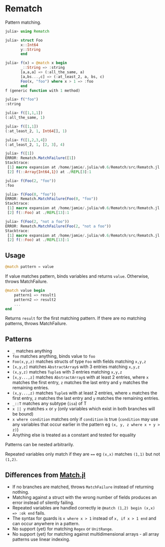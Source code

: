 # Rematch

Pattern matching.

``` julia
julia> using Rematch

julia> struct Foo
       x::Int64
       y::String
       end

julia> f(x) = @match x begin
       _::String => :string
       [a,a,a] => (:all_the_same, a)
       [a,bs...,c] => (:at_least_2, a, bs, c)
       Foo(x, "foo") where x > 1 => :foo
       end
f (generic function with 1 method)

julia> f("foo")
:string

julia> f([1,1,1])
(:all_the_same, 1)

julia> f([1,1])
(:at_least_2, 1, Int64[], 1)

julia> f([1,2,3,4])
(:at_least_2, 1, [2, 3], 4)

julia> f([1])
ERROR: Rematch.MatchFailure([1])
Stacktrace:
 [1] macro expansion at /home/jamie/.julia/v0.6/Rematch/src/Rematch.jl:173 [inlined]
 [2] f(::Array{Int64,1}) at ./REPL[3]:1

julia> f(Foo(2, "foo"))
:foo

julia> f(Foo(0, "foo"))
ERROR: Rematch.MatchFailure(Foo(0, "foo"))
Stacktrace:
 [1] macro expansion at /home/jamie/.julia/v0.6/Rematch/src/Rematch.jl:173 [inlined]
 [2] f(::Foo) at ./REPL[13]:1

julia> f(Foo(2, "not a foo"))
ERROR: Rematch.MatchFailure(Foo(2, "not a foo"))
Stacktrace:
 [1] macro expansion at /home/jamie/.julia/v0.6/Rematch/src/Rematch.jl:173 [inlined]
 [2] f(::Foo) at ./REPL[13]:1
```

## Usage

``` julia
@match pattern = value
```

If value matches pattern, binds variables and returns `value`. Otherwise, throws MatchFailure.

``` julia
@match value begin
    pattern1 => result1
    pattern2 => result2
    ...
end
```

Returns `result` for the first matching pattern. If there are no matching patterns, throws MatchFailure.

## Patterns

* `_` matches anything
* `foo` matches anything, binds value to `foo`
* `Foo(x,y,z)` matches structs of type `Foo` with fields matching `x,y,z`
* `[x,y,z]` matches `AbstractArray`s with 3 entries matching `x,y,z`
* `(x,y,z)` matches `Tuple`s with 3 entries matching `x,y,z`
* `[x,y...,z]` matches `AbstractArray`s with at least 2 entries, where `x` matches the first entry, `z` matches the last entry and `y` matches the remaining entries.
* `(x,y...,z)` matches `Tuple`s with at least 2 entries, where `x` matches the first entry, `z` matches the last entry and `y` matches the remaining entries.
* `_::T` matches any subtype (`isa`) of T
* `x || y` matches `x` or `y` (only variables which exist in both branches will be bound)
* `x where condition` matches only if `condition` is true (`condition` may use any variables that occur earlier in the pattern eg `(x, y, z where x + y > z)`)
* Anything else is treated as a constant and tested for equality

Patterns can be nested arbitrarily.

Repeated variables only match if they are `==` eg `(x,x)` matches `(1,1)` but not `(1,2)`.

## Differences from [Match.jl](https://github.com/kmsquire/Match.jl)

* If no branches are matched, throws `MatchFailure` instead of returning nothing.
* Matching against a struct with the wrong number of fields produces an error instead of silently failing.
* Repeated variables are handled correctly ie `@match (1,2) begin (x,x) => :ok end` fails.
* The syntax for guards is `x where x > 1` instead of `x, if x > 1 end` and can occur anywhere in a pattern.
* No support (yet) for matching `Regex` or `UnitRange`.
* No support (yet) for matching against multidimensional arrays - all array patterns use linear indexing.
